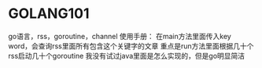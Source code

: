 # GOLANG101
go语言，rss，goroutine，channel
使用手册：
在main方法里面传入key word，会查询rss里面所有包含这个关键字的文章
重点是run方法里面根据几十个rss启动几十个goroutine
我没有试过java里面是怎么实现的，但是go明显简洁
